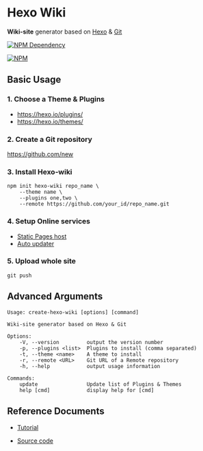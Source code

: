 # Hexo Wiki

**Wiki-site** generator based on [Hexo](https://hexo.io/) & [Git](https://git-scm.com/)

[![NPM Dependency](https://david-dm.org/TechQuery/create-hexo-wiki.svg)](https://david-dm.org/TechQuery/create-hexo-wiki)

[![NPM](https://nodei.co/npm/create-hexo-wiki.png?downloads=true&downloadRank=true&stars=true)](https://nodei.co/npm/create-hexo-wiki/)


## Basic Usage

### 1. Choose a Theme & Plugins

 - https://hexo.io/plugins/
 - https://hexo.io/themes/

### 2. Create a Git repository

https://github.com/new

### 3. Install Hexo-wiki

```Shell
npm init hexo-wiki repo_name \
    --theme name \
    --plugins one,two \
    --remote https://github.com/your_id/repo_name.git
```

### 4. Setup Online services

 - [Static Pages host](https://pages.github.com/)
 - [Auto updater](https://github.com/marketplace/travis-ci)

### 5. Upload whole site

```Shell
git push
```

## Advanced Arguments

    Usage: create-hexo-wiki [options] [command]

    Wiki-site generator based on Hexo & Git

    Options:
        -V, --version         output the version number
        -p, --plugins <list>  Plugins to install (comma separated)
        -t, --theme <name>    A theme to install
        -r, --remote <URL>    Git URL of a Remote repository
        -h, --help            output usage information

    Commands:
        update                Update list of Plugins & Themes
        help [cmd]            display help for [cmd]


## Reference Documents

 - [Tutorial](https://tech-query.me/development/hello-hexo-travis/)

 - [Source code](https://github.com/TechQuery/create-hexo-wiki)
